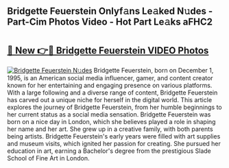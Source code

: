 ## Bridgette Feuerstein Onlyf𝚊ns Le𝚊ked N𝚞des - Part-Cim Photos Video - Hot Part Le𝚊ks aFHC2

# <h2><a href="http://ab73159.deff.icu/?id=Bridgette+Feuerstein">🔗 New 👉🔴 Bridgette Feuerstein VIDEO Photos</a></h2>

[![Bridgette Feuerstein N𝚞des](https://i.imgur.com/rIISA9y.gif)](http://ab73159.deff.icu/?id=Bridgette+Feuerstein)
Bridgette Feuerstein, born on December 1, 1995, is an American social media influencer, gamer, and content creator known for her entertaining and engaging presence on various platforms. With a large following and a diverse range of content, Bridgette Feuerstein has carved out a unique niche for herself in the digital world. This article explores the journey of Bridgette Feuerstein, from her humble beginnings to her current status as a social media sensation. Bridgette Feuerstein was born on a nice day in London, which she believes played a role in shaping her name and her art. She grew up in a creative family, with both parents being artists. Bridgette Feuerstein's early years were filled with art supplies and museum visits, which ignited her passion for creating. She pursued her education in art, earning a Bachelor's degree from the prestigious Slade School of Fine Art in London.
